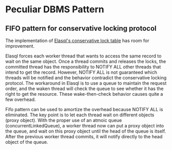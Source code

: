 # Peculiar DBMS Pattern

## FIFO pattern for conservative locking protocol
The implementation of [Elasql's conservative lock table](https://github.com/elasql/elasql/tree/master/src/main/java/org/elasql/storage/tx/concurrency) has room for improvement.

Elasql forces each worker thread that wants to access the same record to wait on the same object.
Once a thread commits and releases the locks,
the committed thread has the responsibility to NOTIFY ALL other threads that intend to get the record.
However, NOTIFY ALL is not guaranteed which threads will be notified
and the behavior contradict the conservative locking protocol.
The workaround in Elasql is to use a queue to maintain the request order,
and the waken thread will check the queue to see
whether it has the right to get the resource.
These wake-then-check behavior causes quite a few overhead.

Fifo pattern can be used to amortize the overhead because NOTIFY ALL is
eliminated. The key point is to let each thread wait on different objects
(proxy object). With the proper use of an atmoic queue
(concurrentLinkedQueue), a worker thread now can put a proxy object into the
queue, and wait on this proxy object until the head of the queue is itself.
After the previous worker thread commits, it will notify directly to the head object of the queue.